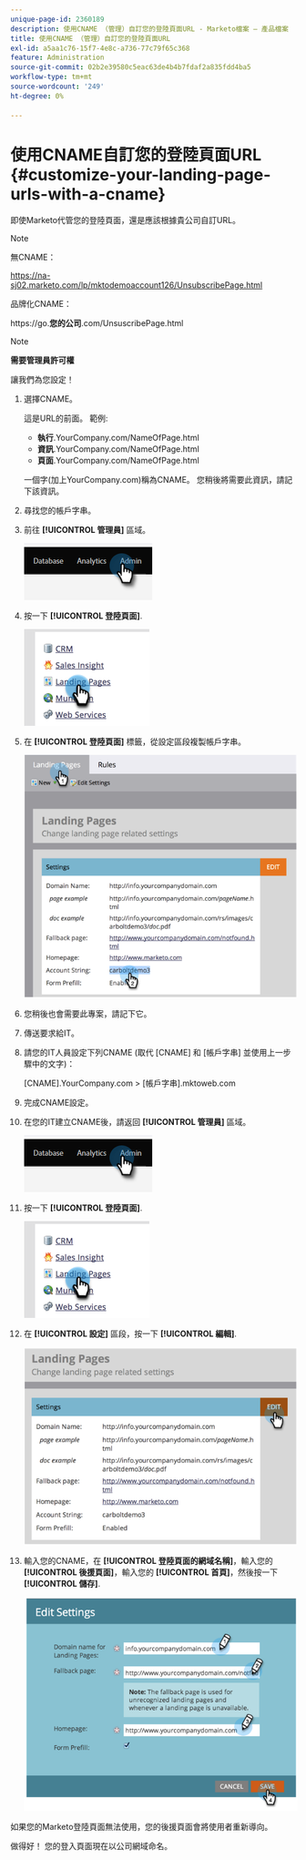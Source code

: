```yaml
---
unique-page-id: 2360189
description: 使用CNAME （管理）自訂您的登陸頁面URL - Marketo檔案 — 產品檔案
title: 使用CNAME （管理）自訂您的登陸頁面URL
exl-id: a5aa1c76-15f7-4e8c-a736-77c79f65c368
feature: Administration
source-git-commit: 02b2e39580c5eac63de4b4b7fdaf2a835fdd4ba5
workflow-type: tm+mt
source-wordcount: '249'
ht-degree: 0%

---
```


# 使用CNAME自訂您的登陸頁面URL  {#customize-your-landing-page-urls-with-a-cname}

即使Marketo代管您的登陸頁面，還是應該根據貴公司自訂URL。

>[!NOTE]
>
>無CNAME：
>
>https://na-sj02.marketo.com/lp/mktodemoaccount126/UnsubscribePage.html
>
>品牌化CNAME：
>
>https://go.**您的公司**.com/UnsuscribePage.html

>[!NOTE]
>
>**需要管理員許可權**

讓我們為您設定！

1. 選擇CNAME。

   這是URL的前面。 範例:

   * **執行**.YourCompany.com/NameOfPage.html
   * **資訊**.YourCompany.com/NameOfPage.html
   * **頁面**.YourCompany.com/NameOfPage.html

   一個字(加上YourCompany.com)稱為CNAME。 您稍後將需要此資訊，請記下該資訊。

1. 尋找您的帳戶字串。

1. 前往 **[!UICONTROL 管理員]** 區域。

   ![](assets/customize-your-landing-page-urls-with-a-cname-1.png)

1. 按一下 **[!UICONTROL 登陸頁面]**.

   ![](assets/customize-your-landing-page-urls-with-a-cname-2.png)

1. 在 **[!UICONTROL 登陸頁面]** 標籤，從設定區段複製帳戶字串。

   ![](assets/customize-your-landing-page-urls-with-a-cname-3.png)

1. 您稍後也會需要此專案，請記下它。

1. 傳送要求給IT。

1. 請您的IT人員設定下列CNAME (取代 [CNAME] 和 [帳戶字串] 並使用上一步驟中的文字)：

   [CNAME].YourCompany.com > [帳戶字串].mktoweb.com

1. 完成CNAME設定。

1. 在您的IT建立CNAME後，請返回 **[!UICONTROL 管理員]** 區域。

   ![](assets/customize-your-landing-page-urls-with-a-cname-4.png)

1. 按一下 **[!UICONTROL 登陸頁面]**.

   ![](assets/customize-your-landing-page-urls-with-a-cname-5.png)

1. 在 **[!UICONTROL 設定]** 區段，按一下 **[!UICONTROL 編輯]**.

   ![](assets/customize-your-landing-page-urls-with-a-cname-6.png)

1. 輸入您的CNAME，在 **[!UICONTROL 登陸頁面的網域名稱]**，輸入您的 **[!UICONTROL 後援頁面]**，輸入您的 **[!UICONTROL 首頁]**，然後按一下 **[!UICONTROL 儲存]**.

   ![](assets/customize-your-landing-page-urls-with-a-cname-7.png)

如果您的Marketo登陸頁面無法使用，您的後援頁面會將使用者重新導向。

做得好！ 您的登入頁面現在以公司網域命名。

